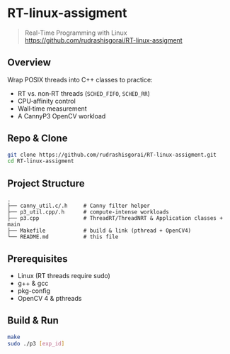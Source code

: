 # RT-linux-assigment

> Real-Time Programming with Linux  
> https://github.com/rudrashisgorai/RT-linux-assigment

## Overview  
Wrap POSIX threads into C++ classes to practice:
- RT vs. non‑RT threads (`SCHED_FIFO`, `SCHED_RR`)
- CPU‑affinity control
- Wall‑time measurement
- A CannyP3 OpenCV workload

## Repo & Clone
```bash
git clone https://github.com/rudrashisgorai/RT-linux-assigment.git
cd RT-linux-assigment
```

## Project Structure
```
.
├── canny_util.c/.h     # Canny filter helper
├── p3_util.cpp/.h      # compute‑intense workloads
├── p3.cpp              # ThreadRT/ThreadNRT & Application classes + main
├── Makefile            # build & link (pthread + OpenCV4)
└── README.md           # this file
```

## Prerequisites  
- Linux (RT threads require sudo)  
- g++ & gcc  
- pkg-config  
- OpenCV 4 & pthreads

## Build & Run
```bash
make
sudo ./p3 [exp_id]
```


